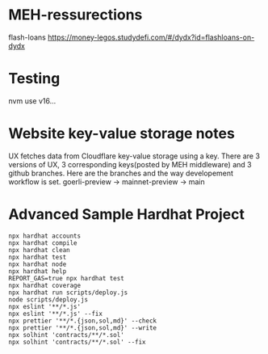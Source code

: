 # MEH-ressurections
flash-loans
https://money-legos.studydefi.com/#/dydx?id=flashloans-on-dydx

# Testing 
nvm use v16...


# Website key-value storage notes
UX fetches data from Cloudflare key-value storage using a key. 
There are 3 versions of UX, 3 corresponding keys(posted by MEH middleware) and 3 github branches. Here are the branches and the way developement workflow is set.
goerli-preview -> mainnet-preview -> main

# Advanced Sample Hardhat Project

```shell
npx hardhat accounts
npx hardhat compile
npx hardhat clean
npx hardhat test
npx hardhat node
npx hardhat help
REPORT_GAS=true npx hardhat test
npx hardhat coverage
npx hardhat run scripts/deploy.js
node scripts/deploy.js
npx eslint '**/*.js'
npx eslint '**/*.js' --fix
npx prettier '**/*.{json,sol,md}' --check
npx prettier '**/*.{json,sol,md}' --write
npx solhint 'contracts/**/*.sol'
npx solhint 'contracts/**/*.sol' --fix
```
